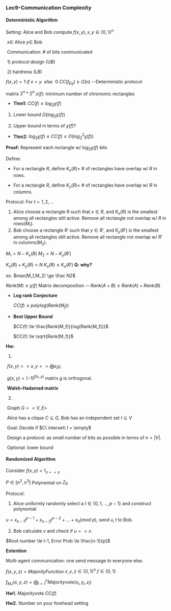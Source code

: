 ### Lec9-Communication Complexity

#### Deterministic Algorithm

Setting: Alice and Bob	compute $f(x,y), x,y \in \{0,1\}^n$

​					    $x \in$ Alice $y \in$ Bob

​					    Communication: # of bits communicated

​	1) protocol design (UB)

​	2) hardness (LB)

$f(x,y)=1 \ if\  x = y\ \ else \ \ 0$	$CC(f_{Eq})\ge\Omega(n)$	--Deterministic protocol

matrix $2^n*2^n$ $x(f)$: minimum number of chronomic rectangles

* **Thm1:** $CC(f)\ge log_2\chi(f)$

1) Lower bound	$\Omega(log_2\chi(f))$

2) Upper bound in terms of $\chi(f)$?

* **Thm2:** $log_2\chi(f) \le CC(f)\le O(log_2^2\chi(f))$

**Proof:** Represent each rectangle w/ $log_2\chi(f)$ bits

Define: 

* For a rectangle $R$, define $K_x(R)=$ # of rectangles have overlap w/ $R$ in rows.

* For a rectangle $R$, define $K_y(R)=$ # of rectangles have overlap w/ $R$ in columns. 

Protocol: For $t=1,2,...$

1. Alice choose a rectangle $R$ such that $x \in R$, and $K_x(R)$ is the smallest among all rectangles still active. Remove all rectangle not overlap w/ $R$ in rows$(M_1)$.
2. Bob choose a rectangle $R'$ such that $y \in R'$, and $K_y(R')$ is the smallest among all rectangles still active. Remove all rectangle not overlap w/ $R'$ in columns$(M_2)$.

$M_1 = N - K_x(R)$	$M_2 = N - K_y(R')$

$K_x(R) + K_y(R) < N$	$K_x(R)\le K_x(R')$	**Q: why?**

so. $max(M_1,M_2) \ge \frac N2$

$Rank(M) \le \chi(f)$	Matrix decomposition -- $Rank(A+B) \le Rank(A) + Rank(B)$

* **Log rank Conjecture**

  $CC(f) \le polylog(Rank(M_f))$

* **Best Upper Bound**

  $CC(f) \le \frac{Rank(M_f)}{log(Rank(M_f))}$

  $CC(f) \le \sqrt{Rank(M_f)}$

**Hw:**

1)

​	$f(x,y)=<x,y>=\bigoplus x_iy_i$

​	$g(x,y)=(-1)^{f(x,y)}$	matrix $g$ is orthogonal.

​	**Walsh-Hadamad matrix**

2)

​	Graph $G=<V,E>$

​	Alice has a clique $C\subseteq G$, Bob has an independent set $I \subseteq V$

​	Goal: Decide if $C\ interset\  I = \empty$

​	Design a protocol: as small number of bits as possible in terms of $n=|V|$.

​	Optional: lower bound

#### Randomized Algorithm

Consider $f(x,y)=1_{x==y}$

$P \in [n^2,n^3]$	Polynomial on $Z_P$

Protocol:

1) Alice uniformly randomly select a $t \in \{0,1,...,p-1\}$ and construct polynomial

$u=x_{n-1}t^{n-1}+x_{n-2}t^{n-2}+...+x_0(mod\ p)$, send $u,t$ to Bob.

2) Bob calculate $v$ and check if $u==v$.

$Root number \le t-1, Error Prob \le \frac{n-1}{p}$

**Extention**

Multi-agent communication: one send message to everyone else.

$f(x,y,z)=MajorityFunction$	$x,y,z \in \{0,1\}^n \ f \in \{0,1\}$

$f_{MJ}(x,y,z)=\bigoplus_{i=1}^nMajorityvote(x_i,y_i,z_i)$

**Hw1.** Majorityvote $CC(f)$

**Hw2.** Number on your forehead setting